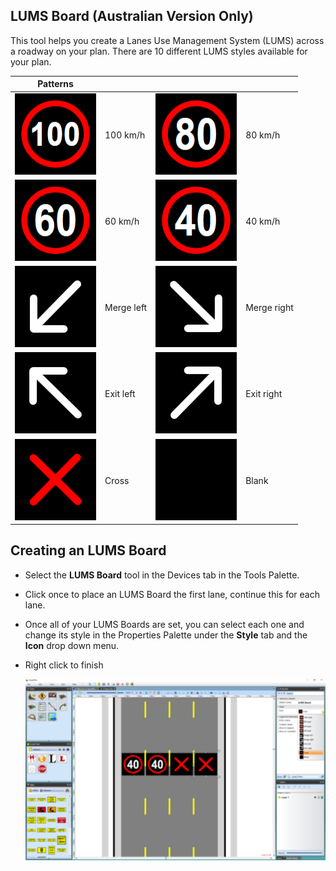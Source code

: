 ## LUMS Board (Australian Version Only) 
This tool helps you create a Lanes Use Management System (LUMS) across a roadway on your plan. There are 10 different LUMS styles available for your plan.

|Patterns                               |           |                                                   |               |
|---------------------------------------------------|-----------|---------------------------------------------------|---------------|
|![100_LUMS_table](./assets/100_LUMS_table.png)        | 100 km/h  |![80_LUMS_table](./assets/80_LUMS_table.png)         | 80 km/h       |
|![60_LUMS_table](./assets/60_LUMS_table.png)         | 60 km/h   |![40_LUMS_table](./assets/40_LUMS_table.png)         | 40 km/h       |
|![Merge_left_LUMS_table](./assets/Merge_left_LUMS_table.png) | Merge left|![Merge_right_LUMS_table](./assets/Merge_right_LUMS_table.png)| Merge right   |
|![Exit_left_LUMS_table](./assets/Exit_left_LUMS_table.png)  | Exit left |![Exit_right_LUMS_table](./assets/Exit_right_LUMS_table.png) | Exit right    |
|![Cross_LUMS_table](./assets/Cross_LUMS_table.png)      | Cross     |![Blank_LUMS_table](./assets/Blank_LUMS_table.png)      | Blank         |

## Creating an LUMS Board 

 - Select the **LUMS Board** tool in the Devices tab in the Tools Palette.
 - Click once to place an LUMS Board the first lane, continue this for each lane.
 - Once all of your LUMS Boards are set, you can select each one and change its style in the Properties Palette under the **Style** tab and the **Icon** drop down menu.
 - Right click to finish

    ![LUMS_Board_Properties_Palette](./assets/LUMS_Board_Properties_Palette.png)


